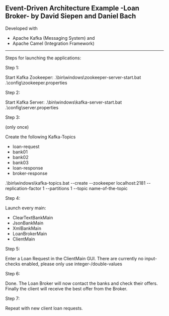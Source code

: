 Event-Driven Architecture Example -Loan Broker- by David Siepen and Daniel Bach
-------------------------------------------------------------------------------
Developed with 
- Apache Kafka (Messaging System) and 
- Apache Camel (Integration Framework)

-------------------------------------------------------------------------------

Steps for launching the applications:

Step 1:

Start Kafka Zookeeper:
  .\bin\windows\zookeeper-server-start.bat .\config\zookeeper.properties

Step 2:

Start Kafka Server:
  .\bin\windows\kafka-server-start.bat .\config\server.properties

Step 3: 

(only once)

Create the following Kafka-Topics
- loan-request
- bank01
- bank02
- bank03
- loan-response
- broker-response

 .\bin\windows\kafka-topics.bat --create --zookeeper localhost:2181 --replication-factor 1 --partitions 1 --topic name-of-the-topic

Step 4: 

Launch every main:
- ClearTextBankMain
- JsonBankMain
- XmlBankMain
- LoanBrokerMain
- ClientMain

Step 5: 

Enter a Loan Request in the ClientMain GUI. There are currently no input-checks enabled, please only use integer-/double-values

Step 6: 

Done. The Loan Broker will now contact the banks and check their offers. Finally the client will receive the best offer from the Broker.

Step 7: 

Repeat with new client loan requests.



